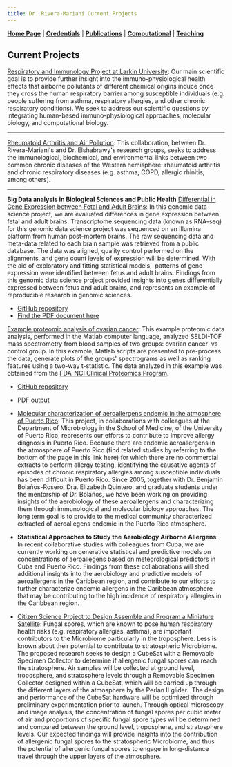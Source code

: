 ```yaml
---
title: Dr. Rivera-Mariani Current Projects
---
```


[**Home Page**](http://www.friveram.com/) | [**Credentials**](http://www.friveram.com/about) | [**Publications**](http://www.friveram.com/publications) | [**Computational**](http://www.friveram.com/compbio) | [**Teaching**](http://www.friveram.com/teaching) 

## Current Projects 

[Respiratory and Immunology Project at Larkin University](https://friveramariani.github.io/RIPL_Effect/): Our main scientific goal is to provide further insight into the immuno-physiological health effects that airborne pollutants of different chemical origins induce once they cross the human respiratory barrier among susceptible individuals (e.g. people suffering from asthma, respiratory allergies, and other chronic respiratory conditions). We seek to address our scientific questions by integrating human-based immuno-physiological approaches, molecular biology, and computational biology. 

---

[Rheumatoid Arthritis and Air Pollution](https://friveramariani.github.io/RA_RD/): This collaboration, between Dr. Rivera-Mariani's and Dr. Elshabrawy's research groups, seeks to address the immunological, biochemical, and environmental links between two common chronic diseases of the Western hemisphere: rheumatoid arthritis and chronic respiratory diseases (e.g. asthma, COPD, allergic rhinitis, among others). 

---

**Big Data analysis in Biological Sciences and Public Health**
[Differential in Gene Expression between Fetal and Adult Brains](https://github.com/friveramariani/genomic-data-science): In this genomic data science project, we are evaluated differences in gene expression between fetal and adult brains. Transcriptome sequencing data (known as RNA-seq) for this genomic data science project was sequenced on an Illumina platform from human post-mortem brains. The raw sequencing data and meta-data related to each brain sample was retrieved from a public database. The data was aligned, quality control performed on the alignments, and gene count levels of expression will be determined. With the aid of exploratory and fitting statistical models,  patterns of gene expression were identified between fetus and adult brains. Findings from this genomic data science project provided insights into genes differentially expressed between fetus and adult brains, and represents an example of reproducible research in genomic sciences.
- [GitHub repository](https://github.com/friveramariani/GenomicDataScience_FetalAdultBrain)
- [Find the PDF document here](https://www.researchgate.net/publication/311203295_Report_RNA-Seq_Data_Analysis_Worflow_to_Evaluate_Differential_Gene_Expression_between_Fetus_and_Adult_Brains_from_Publicly-Available_Data_as_a_Genomic_Data_Science_Demonstration_in_a_Upper_Division_Mi)

[Example proteomic analysis of ovarian cancer](https://github.com/friveramariani/Proteomic-Examples): This example proteomic data analysis, performed in the Matlab computer language, analyzed SELDI-TOF mass spectrometry from blood samples of two groups: ovarian cancer  vs control group. In this example, Matlab scripts are presented to pre-process the data, generate plots of the groups' spectrograms as well as ranking features using a two-way t-statistic. The data analyzed in this example was obtained from the [FDA-NCI Clinical Proteomics Program](https://home.ccr.cancer.gov/ncifdaproteomics/ppatterns.asp).
- [GitHub repository](https://github.com/friveramariani/Proteomic-Examples)
- [PDF output](https://www.researchgate.net/publication/319103946_Proteomics_data_analysis_in_cancer_biology_with_Matlab)

- [Molecular characterization of aeroallergens endemic in the atmosphere of Puerto Rico](https://www.researchgate.net/project/Airborne-fungal-allergens-and-their-role-in-the-incidences-of-chronic-respiratory-diseases): This project, in collaborations with colleagues at the Department of Microbiology in the School of Medicine, of the University of Puerto Rico, represents our efforts to contribute to improve allergy diagnosis in Puerto Rico. Because there are endemic aeroallergens in the atmosphere of Puerto Rico (find related studies by referring to the bottom of the page in this link here) for which there are no commercial extracts to perform allergy testing, identifying the causative agents of episodes of chronic respiratory allergies among susceptible individuals has been difficult in Puerto Rico. Since 2005, together with Dr. Benjamin Bolaños-Rosero, Dra. Elizabeth Quintero, and graduate students under the mentorship of Dr. Bolaños, we have been working on providing insights of the aerobiology of these aeroallergens and characterizing them through immunological and molecular biology approaches. The long term goal is to provide to the medical community characterized extracted of aeroallegens endemic in the Puerto Rico atmosphere. 

- **Statistical Approaches to Study the Aerobiology Airborne Allergens**: In recent collaborative studies with colleagues from Cuba, we are currently working on generative statistical and predictive models on concentrations of aeroallegens based on meteorological predictors in Cuba and Puerto Rico. Findings from these collaborations will shed additional insights into the aerobiology and predictive models  of aeroallergens in the Caribbean region, and contribute to our efforts to further characterize endemic allergens in the Caribbean atmosphere that may be contributing to the high incidence of respiratory allergies in the Caribbean region.  

- [Citizen Science Project to Design Assemble and Program a Miniature Satellite](http://projects.friveram.com/PRCubeStars/): Fungal spores, which are known to pose human respiratory health risks (e.g. respiratory allergies, asthma), are important contributors to the Microbiome particularly in the troposphere. Less is known about their potential to contribute to stratospheric Microbiome. The proposed research seeks to design a CubeSat with a Removable Specimen Collector to determine if allergenic fungal spores can reach the stratosphere. Air samples will be collected at ground level, troposphere, and stratosphere levels through a Removable Specimen Collector designed within a CubeSat, which will be carried up through the different layers of the atmosphere by the Perlan II glider.  The design and performance of the CubeSat hardware will be optimized through preliminary experimentation prior to launch. Through optical microscopy and image analysis, the concentration of fungal spores per cubic meter of air and proportions of specific fungal spore types will be determined and compared between the ground level, troposphere, and stratosphere levels. Our expected findings will provide insights into the contribution of allergenic fungal spores to the stratospheric Microbiome, and thus the potential of allergenic fungal spores to engage in long-distance travel through the upper layers of the atmosphere.